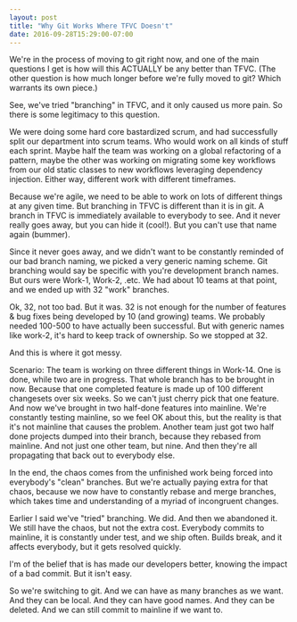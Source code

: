 ```yaml
---
layout: post
title: "Why Git Works Where TFVC Doesn't"
date: 2016-09-28T15:29:00-07:00
---
```


We're in the process of moving to git right now, and one of the main questions I get is how will this ACTUALLY be any better than TFVC. (The other question is how much longer before we're fully moved to git? Which warrants its own piece.)

See, we've tried "branching" in TFVC, and it only caused us more pain. So there is some legitimacy to this question.

We were doing some hard core bastardized scrum, and had successfully split our department into scrum teams. Who would work on all kinds of stuff each sprint. Maybe half the team was working on a global refactoring of a pattern, maybe the other was working on migrating some  key workflows from our old static classes to new workflows leveraging dependency injection. Either way, different work with different timeframes.

Because we're agile, we need to be able to work on lots of different things at any given time. But branching in TFVC is different than it is in git. A branch in TFVC is immediately available to everybody to see. And it never really goes away, but you can hide it (cool!). But you can't use that name again (bummer). 

Since it never goes away, and we didn't want to be constantly reminded of our bad branch naming, we picked a very generic naming scheme. Git branching would say be specific with you're development branch names. But ours were Work-1, Work-2, .etc. We had about 10 teams at that point, and we ended up with 32 "work" branches.

Ok, 32, not too bad. But it was. 32 is not enough for the number of features & bug fixes being developed by 10 (and growing) teams. We probably needed 100-500 to have actually been successful. But with generic names like work-2, it's hard to keep track of ownership. So we stopped at 32. 

And this is where it got messy.

Scenario: The team is working on three different things in Work-14. One is done, while two are in progress. That whole branch has to be brought in now. Because that one completed feature is made up of 100 different changesets over six weeks. So we can't just cherry pick that one feature. And now we've brought in two half-done features into mainline. We're constantly testing mainline, so we feel OK about this, but the reality is that it's not mainline that causes the problem. 
Another team just got two half done projects dumped into their branch, because they rebased from mainline. And not just one other team, but nine. And then they're all propagating that back out to everybody else. 

In the end, the chaos comes from the unfinished work being forced into everybody's "clean" branches. But we're actually paying extra for that chaos, because we now have to constantly rebase and merge branches, which takes time and understanding of a myriad of incongruent changes.

Earlier I said we've "tried" branching. We did. And then we abandoned it. We still have the chaos, but not the extra cost. Everybody commits to mainline, it is constantly under test, and we ship often. Builds break, and it affects everybody, but it gets resolved quickly. 

I'm of the belief that is has made our developers better, knowing the impact of a bad commit. But it isn't easy.

So we're switching to git. And we can have as many branches as we want. And they can be local. And they can have good names. And they can be deleted. And we can still commit to mainline if we want to.
